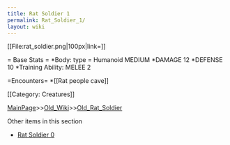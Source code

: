 ```yaml
---
title: Rat Soldier 1
permalink: Rat_Soldier_1/
layout: wiki
---
```

[[File:rat_soldier.png|100px|link=]]

= Base Stats =
*Body: type = Humanoid MEDIUM 
*DAMAGE 12
*DEFENSE 10
*Training Ability: MELEE 2

=Encounters=
*[[Rat people cave]] 

[[Category: Creatures]]

[MainPage](/keeperrl_wiki/ "wikilink")>>[Old_Wiki](/keeperrl_wiki/Old_Wiki "wikilink")>>[Old_Rat_Soldier](/keeperrl_wiki/Old_Rat_Soldier "wikilink")

Other items in this section
-    [Rat Soldier 0](/keeperrl_wiki/Rat_Soldier_0 "wikilink")
